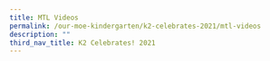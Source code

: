 ```yaml
---
title: MTL Videos
permalink: /our-moe-kindergarten/k2-celebrates-2021/mtl-videos
description: ""
third_nav_title: K2 Celebrates! 2021
---
```

